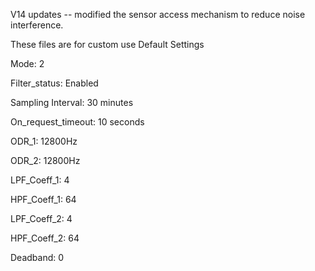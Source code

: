 
V14 updates -- modified the sensor access mechanism to reduce noise interference.

These files are for custom use Default Settings

Mode: 2

Filter_status: Enabled

Sampling Interval: 30 minutes

On_request_timeout: 10 seconds

ODR_1: 12800Hz

ODR_2: 12800Hz

LPF_Coeff_1: 4

HPF_Coeff_1: 64

LPF_Coeff_2: 4

HPF_Coeff_2: 64

Deadband: 0
